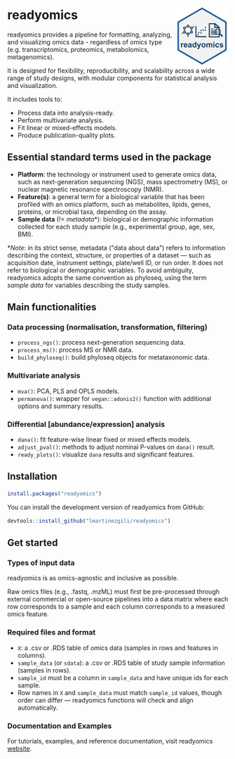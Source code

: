 
# readyomics <img src="man/figures/logo.png" align="right" height="130" alt="" />

<!-- badges: start -->
<!-- badges: end -->

readyomics provides a pipeline for formatting, analyzing, and visualizing omics 
data - regardless of omics type (e.g. transcriptomics, proteomics, metabolomics, 
metagenomics).

It is designed for flexibility, reproducibility, and scalability across a wide 
range of study designs, with modular components for statistical analysis 
and visualization.

It includes tools to:

- Process data into analysis-ready.
- Perform multivariate analysis.
- Fit linear or mixed-effects models.
- Produce publication-quality plots.

## Essential standard terms used in the package
- **Platform**: the technology or instrument used to generate omics data, such as 
  next-generation sequencing (NGS), mass spectrometry (MS), or nuclear magnetic 
  resonance spectroscopy (NMR).
- **Feature(s)**: a general term for a biological variable that has been profiled
  with an omics platform, such as metabolites, lipids, genes, proteins, or 
  microbial taxa, depending on the assay.
- **Sample data** (!= *metadata*\*): biological or demographic information collected 
  for each study sample (e.g., experimental group, age, sex, BMI).

\**Note*: in its strict sense, metadata ("data about data") refers to information 
describing the context, structure, or properties of a dataset — such as acquisition date, 
instrument settings, plate/well ID, or run order. It does not refer to biological 
or demographic variables.
To avoid ambiguity, readyomics adopts the same convention as phyloseq, using the 
term *sample data* for variables describing the study samples.

## Main functionalities

### Data processing (normalisation, transformation, filtering)
- `process_ngs()`: process next-generation sequencing data.
- `process_ms()`: process MS or NMR data.
- `build_phyloseq()`: build phyloseq objects for metataxonomic data.

### Multivariate analysis
- `mva()`: PCA, PLS and OPLS models.
- `permanova()`: wrapper for `vegan::adonis2()` function with additional options 
  and summary results.

### Differential [abundance/expression] analysis
- `dana()`: fit feature-wise linear fixed or mixed effects models.
- `adjust_pval()`: methods to adjust nominal P-values on `dana()` result.
- `ready_plots()`: visualize `dana` results and significant features.

## Installation
``` r
install.packages("readyomics")
```

You can install the development version of readyomics from GitHub:

``` r
devtools::install_github("lmartinezgili/readyomics")
```

## Get started
### Types of input data
readyomics is as omics-agnostic and inclusive as possible. 

Raw omics files (e.g., .fastq, .mzML) must first be pre-processed through 
external commercial or open-source pipelines into a data matrix where each row 
corresponds to a sample and each column corresponds to a measured omics feature.

### Required files and format
- `X`: a .csv or .RDS table of omics data (samples in rows and features in columns).
- `sample_data` (or `sdata`): a .csv or .RDS table of study sample information (samples in rows).
- `sample_id` must be a column in `sample_data` and have unique ids for each sample.
- Row names in `X` and `sample_data` must match `sample_id` values, though order 
  can differ — readyomics functions will check and align automatically.

### Documentation and Examples
For tutorials, examples, and reference documentation, visit readyomics [website](https://lmartinezgili.github.io/readyomics/).
